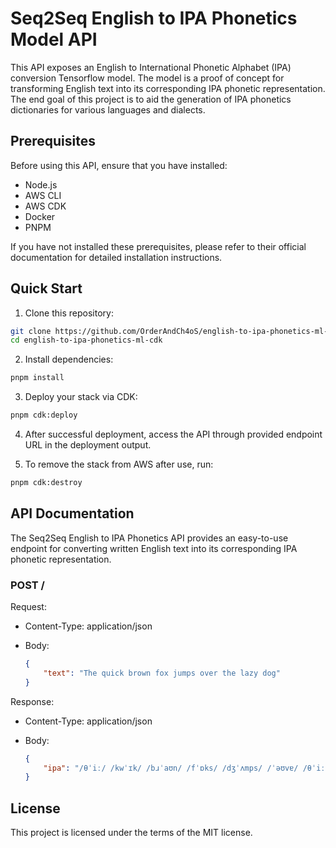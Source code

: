 # Seq2Seq English to IPA Phonetics Model API

This API exposes an English to International Phonetic Alphabet (IPA) conversion Tensorflow model. The model is a proof of concept for transforming English text into its corresponding IPA phonetic representation. The end goal of this project is to aid the generation of IPA phonetics dictionaries for various languages and dialects.

## Prerequisites

Before using this API, ensure that you have installed:

 - Node.js
 - AWS CLI
 - AWS CDK
 - Docker
 - PNPM

If you have not installed these prerequisites, please refer to their official documentation for detailed installation instructions.

## Quick Start

1. Clone this repository:

```sh
git clone https://github.com/OrderAndCh4oS/english-to-ipa-phonetics-ml-cdk
cd english-to-ipa-phonetics-ml-cdk
```

2. Install dependencies:

```sh
pnpm install
```

3. Deploy your stack via CDK:

```sh
pnpm cdk:deploy
```

4. After successful deployment, access the API through provided endpoint URL in the deployment output.

5. To remove the stack from AWS after use, run:

```sh
pnpm cdk:destroy
```

## API Documentation

The Seq2Seq English to IPA Phonetics API provides an easy-to-use endpoint for converting written English text into its corresponding IPA phonetic representation.

### POST /

Request:

- Content-Type: application/json

- Body:

  ```json
  {
      "text": "The quick brown fox jumps over the lazy dog"
  }
  ```

Response:

- Content-Type: application/json

- Body:

  ```json
  {
      "ipa": "/θˈiː/ /kwˈɪk/ /bɹˈaʊn/ /fˈɒks/ /dʒˈʌmps/ /ˈəʊvɐ/ /θˈiː/ /lˈeɪzi/ /dˈɒɡ/"
  }
  ```

## License

This project is licensed under the terms of the MIT license.
